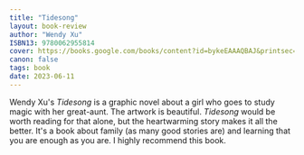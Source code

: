 ```yaml
---
title: "Tidesong"
layout: book-review
author: "Wendy Xu"
ISBN13: 9780062955814
cover: https://books.google.com/books/content?id=bykeEAAAQBAJ&printsec=frontcover&img=1&zoom=1&edge=curl&source=gbs_api
canon: false
tags: book
date: 2023-06-11
---
```

Wendy Xu's *Tidesong* is a graphic novel about a girl who goes to study magic with her great-aunt.
The artwork is beautiful.
*Tidesong* would be worth reading for that alone, but the heartwarming story makes it all the better.
It's a book about family (as many good stories are) and learning that you are enough as you are.
I highly recommend this book.